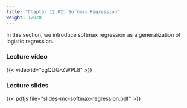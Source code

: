 ```yaml
---
title: "Chapter 12.02: Softmax Regression"
weight: 12020
---
```

In this section, we introduce softmax regression as a generalization of logistic regression. 

<!--more-->

### Lecture video

{{< video id="cgQUG-ZWPL8" >}}

### Lecture slides

{{< pdfjs file="slides-mc-softmax-regression.pdf" >}}
